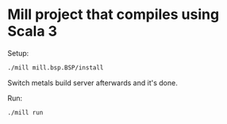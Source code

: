 # Mill project that compiles using Scala 3

Setup:
```bash
./mill mill.bsp.BSP/install
```
Switch metals build server afterwards and it's done.

Run:
```bash 
./mill run
```
